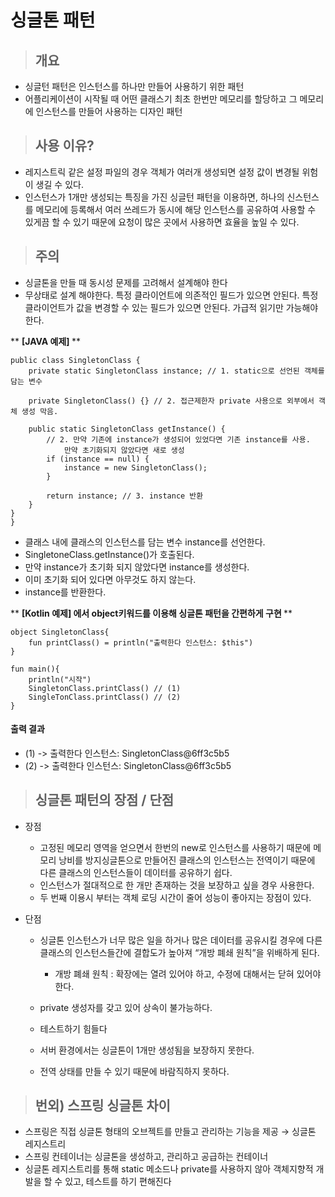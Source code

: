  # 싱글톤 패턴

> ## 개요
* 싱글턴 패턴은 인스턴스를 하나만 만들어 사용하기 위한 패턴
* 어플리케이션이 시작될 때 어떤 클래스기 최초 한번만 메모리를 할당하고 그 메모리에 인스턴스를 만들어 사용하는 디자인 패턴

> ## 사용 이유?
  * 레지스트릭 같은 설정 파일의 경우 객체가 여러개 생성되면 설정 값이 변경될 위험이 생길 수 있다.
 * 인스턴스가 1개만 생성되는 특징을 가진 싱글턴 패턴을 이용하면, 하나의 신스턴스를 메모리에 등록해서 여러 쓰레드가 동시에 해당 인스턴스를 공유하여 사용할 수 있게끔 할 수 있기 때문에 요청이 많은 곳에서 사용하면 효율을 높일 수 있다.

 > ## 주의
  * 싱글톤을 만들 때 동시성 문제를 고려해서 설계해야 한다
  * 무상태로 설계 해야한다.
    특정 클라이언트에 의존적인 필드가 있으면 안된다.
    특정 클라이언트가 값을 변경할 수 있는 필드가 있으면 안된다.
    가급적 읽기만 가능해야 한다.

** <b> [JAVA 예제] </b> ** 
```
public class SingletonClass {
    private static SingletonClass instance; // 1. static으로 선언된 객체를 담는 변수
    
    private SingletonClass() {} // 2. 접근제한자 private 사용으로 외부에서 객체 생성 막음.

    public static SingletonClass getInstance() {
        // 2. 만약 기존에 instance가 생성되어 있었다면 기존 instance를 사용.
            만약 초기화되지 않았다면 새로 생성
        if (instance == null) {
            instance = new SingletonClass();
        }

        return instance; // 3. instance 반환
    }
}
}

```
* 클래스 내에 클래스의 인스턴스를 담는 변수 instance를 선언한다.
* SingletoneClass.getInstance()가 호출된다.
* 만약 instance가 초기화 되지 않았다면 instance를 생성한다.
* 이미 초기화 되어 있다면 아무것도 하지 않는다.
* instance를 반환한다.

** <b>[Kotlin 예제] 에서 object키워드를 이용해 싱글톤 패턴을 간편하게 구현 </b>** 
```
object SingletonClass{
    fun printClass() = println("출력한다 인스턴스: $this")
}

fun main(){
    println("시작")
    SingletonClass.printClass() // (1)
    SingleTonClass.printClass() // (2)
}
```
  #### 출력 결과
 * (1) -> 출력한다 인스턴스: SingletonClass@6ff3c5b5
 * (2) -> 출력한다 인스턴스: SingletonClass@6ff3c5b5


> ## 싱글톤 패턴의 장점 / 단점
* 장점
   * 고정된 메모리 영역을 얻으면서 한번의 new로 인스턴스를 사용하기 때문에 메모리 낭비를 방지싱글톤으로 만들어진 클래스의 인스턴스는 전역이기 때문에 다른 클래스의 인스턴스들이 데이터를 공유하기 쉽다.
   * 인스턴스가 절대적으로 한 개만 존재하는 것을 보장하고 싶을 경우 사용한다.
   * 두 번째 이용시 부터는 객체 로딩 시간이 줄어 성능이 좋아지는 장점이 있다.

* 단점
   * 싱글톤 인스턴스가 너무 많은 일을 하거나 많은 데이터를 공유시킬 경우에 다른 클래스의 인스턴스들간에 결합도가 높아져 “개방 폐쇄 원칙”을 위배하게 된다.
     * 개방 폐쇄 원칙 : 확장에는 열려 있어야 하고, 수정에 대해서는 닫혀 있어야 한다.
  
   * private 생성자를 갖고 있어 상속이 불가능하다.
   * 테스트하기 힘들다
   * 서버 환경에서는 싱글톤이 1개만 생성됨을 보장하지 못한다.
   * 전역 상태를 만들 수 있기 때문에 바람직하지 못하다.
> ## 번외) 스프링 싱글톤 차이
* 스프링은 직접 싱글톤 형태의 오브젝트를 만들고 관리하는 기능을 제공 → 싱글톤 레지스트리
* 스프링 컨테이너는 싱글톤을 생성하고, 관리하고 공급하는 컨테이너
* 싱글톤 레지스트리를 통해 static 메소드나 private를 사용하지 않아 객체지향적 개발을 할 수 있고, 테스트를 하기 편해진다